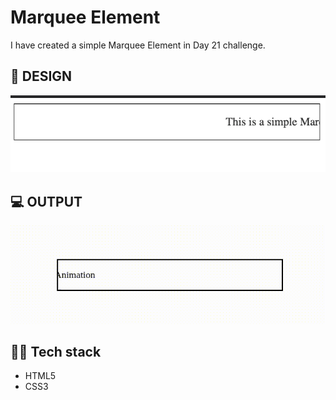 # Marquee Element
I have created a simple Marquee Element in Day 21 challenge.

## 🎨 DESIGN
![design](design.gif)

## 💻 OUTPUT
![output](Output.gif)

## 🧑‍💻 Tech stack
- HTML5
- CSS3
